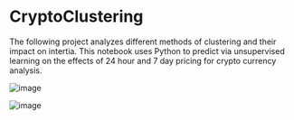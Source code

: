 # CryptoClustering
 The following project analyzes different methods of clustering and their impact on intertia. This notebook uses Python to predict via unsupervised learning on the effects of 24 hour and 7 day pricing for crypto currency analysis. 

 ![image](https://github.com/llang777/CryptoClustering/assets/146140759/7c011cf4-d799-4f4c-9771-7d59263fb1fc)


![image](https://github.com/llang777/CryptoClustering/assets/146140759/e4ffc1e2-f36b-4953-af3d-00f29d63849f)

